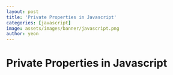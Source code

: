 ```yaml
---
layout: post
title: 'Private Properties in Javascript'
categories: [javascript]
image: assets/images/banner/javascript.png
author: yeon
---
```


# Private Properties in Javascript

<br><br><br>
